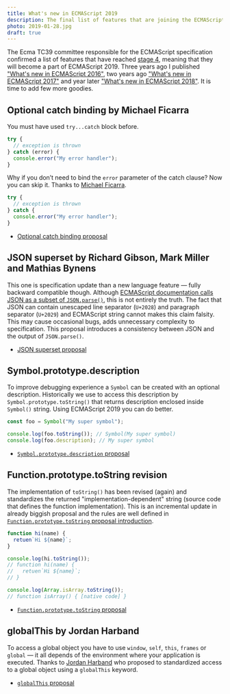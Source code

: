```yaml
---
title: What's new in ECMAScript 2019
description: The final list of features that are joining the ECMAScript specification this year is ready. Let's sum it up and have a look at some practical examples.
photo: 2019-01-28.jpg
draft: true
---
```


The Ecma TC39 committee responsible for the ECMAScript specification confirmed a list of features that have reached [stage 4](https://tc39.github.io/process-document/), meaning that they will become a part of ECMAScript 2019. Three years ago I published ["What's new in ECMAScript 2016"](https://pawelgrzybek.com/whats-new-in-ecmascript-2016-es7/), two years ago ["What's new in ECMAScript 2017"](https://pawelgrzybek.com/whats-new-in-ecmascript-2017/) and year later ["What's new in ECMAScript 2018"](https://pawelgrzybek.com/whats-new-in-ecmascript-2018/). It is time to add few more goodies.

## Optional catch binding by Michael Ficarra

You must have used `try...catch` block before.

```js
try {
  // exception is thrown
} catch (error) {
  console.error("My error handler");
}
```

Why if you don’t need to bind the `error` parameter of the catch clause? Now you can skip it. Thanks to [Michael Ficarra](https://twitter.com/smooshMap).

```js
try {
  // exception is thrown
} catch {
  console.error("My error handler");
}
```

- [Optional catch binding proposal](https://github.com/tc39/proposal-optional-catch-binding)

## JSON superset by Richard Gibson, Mark Miller and Mathias Bynens

This one is specification update than a new language feature — fully backward compatible though. Although [ECMAScript documentation calls JSON as a subset of `JSON.parse()`](https://tc39.github.io/ecma262/#sec-json.parse), this is not entirely the truth. The fact that JSON can contain unescaped line separator (`U+2028`) and paragraph separator (`U+2029`) and ECMAScript string cannot makes this claim falsity. This may cause occasional bugs, adds unnecessary complexity to specification. This proposal introduces a consistency between JSON and the output of `JSON.parse()`.

- [JSON superset proposal](https://github.com/tc39/proposal-json-superset)

## Symbol.prototype.description

To improve debugging experience a `Symbol` can be created with an optional description. Historically we use to access this description by `Symbol.prototype.toString()` that returns description enclosed inside `Symbol()` string. Using ECMAScript 2019 you can do better.

```js
const foo = Symbol("My super symbol");

console.log(foo.toString()); // Symbol(My super symbol)
console.log(foo.description); // My super symbol
```

- [`Symbol.prototype.description` proposal](https://github.com/tc39/proposal-Symbol-description)

## Function.prototype.toString revision

The implementation of `toString()` has been revised (again) and standardizes the returned "implementation-dependent" string (source code that defines the function implementation). This is an incremental update in already biggish proposal and the rules are well defined in [`Function.prototype.toString` proposal introduction](http://tc39.github.io/Function-prototype-toString-revision/).

```js
function hi(name) {
  retuen`Hi ${name}`;
}

console.log(hi.toString());
// function hi(name) {
//   retuen`Hi ${name}`;
// }
```

```js
console.log(Array.isArray.toString());
// function isArray() { [native code] }
```

- [`Function.prototype.toString` proposal](http://tc39.github.io/Function-prototype-toString-revision/)

## globalThis by Jordan Harband

To access a global object you have to use `window`, `self`, `this`, `frames` or `global` — it all depends of the environment where your application is executed. Thanks to [Jordan Harband](https://twitter.com/ljharb) who proposed to standardized access to a global object using a `globalThis` keyword.

- [`globalThis` proposal](https://github.com/tc39/proposal-global)
